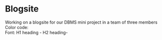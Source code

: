 # Blogsite
Working on a blogsite for our DBMS mini project in a team of three members
Color code:  
Font: 
H1 heading - 
H2 heading- 
